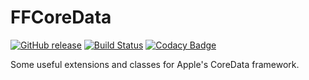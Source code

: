FFCoreData
==========

[![GitHub release](https://img.shields.io/github/release/ffried/ffcoredata.svg?style=flat)](https://github.com/ffried/FFCoreData/releases/latest)
[![Build Status](https://travis-ci.com/ffried/FFCoreData.svg?branch=master)](https://travis-ci.com/ffried/FFCoreData)
[![Codacy Badge](https://api.codacy.com/project/badge/Grade/2c4e330f657348a996f380ff351d5a70)](https://www.codacy.com/manual/ffried/FFCoreData?utm_source=github.com&amp;utm_medium=referral&amp;utm_content=ffried/FFCoreData&amp;utm_campaign=Badge_Grade)

Some useful extensions and classes for Apple's CoreData framework.
